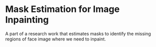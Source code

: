 # Mask Estimation for Image Inpainting
A part of a research work that estimates masks to identify the missing regions of face image where we need to inpaint.
